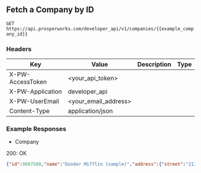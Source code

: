 ## Fetch a Company by ID

```GET https://api.prosperworks.com/developer_api/v1/companies/{{example_company_id}}```

### Headers

Key | Value | Description | Type
--- | --- | --- | ---
X-PW-AccessToken | <your_api_token> |  | 
X-PW-Application | developer_api |  | 
X-PW-UserEmail | <your_email_address> |  | 
Content-Type | application/json |  | 
### Example Responses

- Company

200: OK
```json
{"id":9607580,"name":"Dunder Mifflin (sample)","address":{"street":"213 West Main Street","city":"Scranton","state":"PA","postal_code":"18501","country":""},"assignee_id":null,"contact_type_id":null,"details":"Keywords: Dunder Mifflin, Dunder Mifflin Infinity, Dunder Mifflin Paper, Dunder Mifflin Scranton, Dunder-mifflin, Dunder-mifflin Paper, Dunder-mifflin Scranton, Dundermifflin, NBC, NBC.com, Office 360, Ryan Howard, Scranton Office Supplies, The Office 360, The Office Tv, The Office Tv Series, The Office Tv Show","email_domain":"dundermifflin.com","phone_numbers":[{"number":"4153554776","category":"work"}],"socials":[],"tags":[],"websites":[{"url":"http://www.dundermifflin.com/index.shtml","category":"work"},{"url":"https://www.nbcstore.com/shop-by-show/the-office.html?shop_by_theme=7","category":"work"},{"url":"http://dundermifflin.com","category":"work"}],"custom_fields":[{"custom_field_definition_id":100764,"value":null},{"custom_field_definition_id":103481,"value":null}],"interaction_count":0,"date_created":1483988828,"date_modified":1489018922}
```